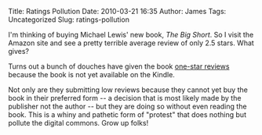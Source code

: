 Title: Ratings Pollution
Date: 2010-03-21 16:35
Author: James
Tags: Uncategorized
Slug: ratings-pollution

I'm thinking of buying Michael Lewis' new book, *The Big Short*. So I
visit the Amazon site and see a pretty terrible average review of only
2.5 stars. What gives?

Turns out a bunch of douches have given the book [one-star reviews][]
because the book is not yet available on the Kindle.

Not only are they submitting low reviews because they cannot yet buy the
book in their preferred form -- a decision that is most likely made by
the publisher not the author -- but they are doing so without even
reading the book. This is a whiny and pathetic form of "protest" that
does nothing but pollute the digital commons. Grow up folks!

  [one-star reviews]: http://www.amazon.com/Big-Short-Inside-Doomsday-Machine/product-reviews/0393072231/ref=cm_cr_dp_hist_1?ie=UTF8&showViewpoints=0&filterBy=addOneStar
